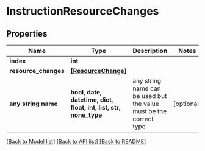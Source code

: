 # InstructionResourceChanges


## Properties
Name | Type | Description | Notes
------------ | ------------- | ------------- | -------------
**index** | **int** |  | 
**resource_changes** | [**[ResourceChange]**](ResourceChange.md) |  | 
**any string name** | **bool, date, datetime, dict, float, int, list, str, none_type** | any string name can be used but the value must be the correct type | [optional]

[[Back to Model list]](../README.md#documentation-for-models) [[Back to API list]](../README.md#documentation-for-api-endpoints) [[Back to README]](../README.md)


